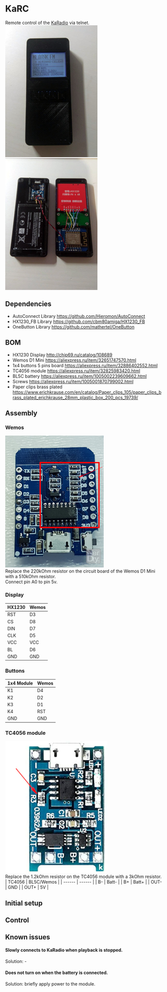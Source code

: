 # KaRC
Remote control of the [KaRadio](https://github.com/karawin/Ka-Radio32) via telnet.  
[![Preview](img/preview420.jpg)](img/preview.jpg) [![Preview](img/preview2420.jpg)](img/preview2.jpg)
## Dependencies
- AutoConnect Library https://github.com/Hieromon/AutoConnect
- HX1230_FB Library https://github.com/cbm80amiga/HX1230_FB
- OneButton Library https://github.com/mathertel/OneButton
## BOM
- HX1230 Display http://chip69.ru/catalog/108689
- Wemos D1 Mini https://aliexpress.ru/item/32651747570.html
- 1x4 buttons 5 pins board https://aliexpress.ru/item/32886402552.html
- TC4056 module https://aliexpress.ru/item/32825983420.html
- BL5C battery https://aliexpress.ru/item/1005002239609662.html
- Screws https://aliexpress.ru/item/1005001870799002.html
- Paper clips brass plated https://www.erichkrause.com/en/catalog/Paper_clips_105/paper_clips_brass_plated_erichkrause_28mm_plastic_box_200_pcs_19739/
## Assembly 
### Wemos
[![D1](img/d1res420.jpg)](img/d1res.jpg)  
Replace the 220kOhm resistor on the circuit board of the Wemos D1 Mini with a 510kOhm resistor.  
Connect pin A0 to pin 5v.
### Display
| HX1230 | Wemos |
| ------ | ------ |
| RST | D3 |
| CS  | D8 |
| DIN | D7 |
| CLK | D5 |
| VCC | VCC |
| BL | D6 |
| GND | GND |
### Buttons
| 1x4 Module | Wemos |
| ------ | ------ |
| K1 | D4 |
| K2 | D2 |
| K3 | D1 |
| K4 | RST |
| GND | GND |
### TC4056 module
[![TC4056](img/tc4056420.jpg)](img/tc4056.jpg)  
Replace the 1.2kOhm resistor on the TC4056 module with a 3kOhm resistor.  
| TC4056 | BL5C/Wemos |
| ------ | ------ |
| B- | Batt- |
| B+ | Batt+ |
| OUT- | GND |
| OUT+ | 5V |
## Initial setup
## Control
## Known issues
#### Slowly connects to KaRadio when playback is stopped.  
Solution: -  
#### Does not turn on when the battery is connected.  
Solution: briefly apply power to the module.
